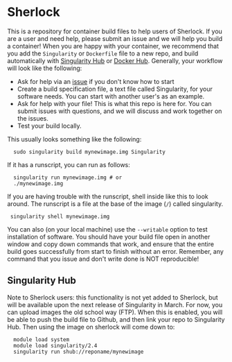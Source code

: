 # Sherlock

This is a repository for container build files to help users of Sherlock. If you are a user and need help, please submit an issue and we will help you build a container! When you are happy with your container, we recommend that you add the `Singularity` or `Dockerfile` file to a new repo, and build automatically with [Singularity Hub](https://singularity-hub.org) or [Docker Hub](https://hub.docker.com/). Generally, your workflow will look like the following:

 - Ask for help via an [issue](https://www.github.com/researchapps/sherlock/issues) if you don't know how to start
 - Create a build specification file, a text file called Singularity, for your software needs. You can start with another user's as an example.
 - Ask for help with your file! This is what this repo is here for. You can submit issues with questions, and we will discuss and work together on the issues.
 - Test your build locally. 

This usually looks something like the following:


      sudo singularity build mynewimage.img Singularity
      

If it has a runscript, you can run as follows:

      singularity run mynewimage.img # or
      ./mynewimage.img


If you are having trouble with the runscript, shell inside like this to look around. The runscript is a file at the base of the image (`/`) called singularity.

     singularity shell mynewimage.img

You can also (on your local machine) use the `--writable` option to test installation of software. You should have your build file open in another window and copy down commands that work, and ensure that the entire build goes successfully from start to finish without an error. Remember, any command that you issue and don't write done is NOT reproducible!

## Singularity Hub

Note to Sherlock users: this functionality is not yet added to Sherlock, but will be available upon the next release of Singularity in March. For now, you can upload images the old school way (FTP). When this is enabled, you will be able to push the build file to Github, and then link your repo to Singularity Hub. Then using the image on sherlock will come down to:

      module load system
      module load singularity/2.4
      singularity run shub://reponame/mynewimage

